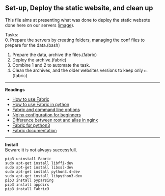 ## Set-up, Deploy the static website, and clean up

This file aims at presenting what was done to deploy the static websote done here on our servers ([image](https://s3.amazonaws.com/intranet-projects-files/holbertonschool-higher-level_programming+/288/aribnb_diagram_0.jpg?cache=off)).  

Tasks:  
0. Prepare the servers by creating folders, managing the conf files to prepare for the data.(bash)  
1. Prepare the data, archive the files.(fabric)  
2. Deploy the archive.(fabric)  
3. Combine 1 and 2 to automate the task.  
4. Clean the archives, and the older websites versions to keep only `n`.(fabric)

_____
**Readings**    
- [How to use Fabric](https://www.digitalocean.com/community/tutorials/how-to-use-fabric-to-automate-administration-tasks-and-deployments)
- [How to use Fabric in python](http://www.pythonforbeginners.com/systems-programming/how-to-use-fabric-in-python)  
- [Fabric and command line options](http://docs.fabfile.org/en/1.13/usage/fab.html#command-line-options)  
- [Nginx configuration for beginners](http://nginx.org/en/docs/beginners_guide.html)
- [Difference between root and alias in nginx](https://blog.heitorsilva.com/en/nginx/diferenca-entre-root-e-alias-do-nginx/)  
- [Fabric for python3](https://github.com/mathiasertl/fabric)
- [Fabric documentation](http://www.fabfile.org/)  
_____
**Install**  
Beware it is not always successfull.  
```
pip3 uninstall Fabric
sudo apt-get install libffi-dev
sudo apt-get install libssl-dev
sudo apt-get install python3.4-dev
sudo apt-get install libpython3-dev
pip3 install pyparsing
pip3 install appdirs
pip3 install Fabric3
```

